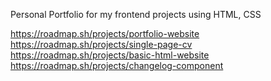 Personal Portfolio for my frontend projects using HTML, CSS 

https://roadmap.sh/projects/portfolio-website
https://roadmap.sh/projects/single-page-cv
https://roadmap.sh/projects/basic-html-website
https://roadmap.sh/projects/changelog-component
